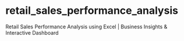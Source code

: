 # retail_sales_performance_analysis
Retail Sales Performance Analysis using Excel | Business Insights &amp; Interactive Dashboard
